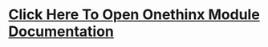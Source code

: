 # <a href="https://onethinx.github.io/Onethinx_Documentation/">Click Here To Open Onethinx Module Documentation</a>
